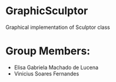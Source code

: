# GraphicSculptor
Graphical implementation of Sculptor class

# Group Members:
- Elisa Gabriela Machado de Lucena 
- Vinicius Soares Fernandes
